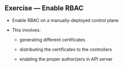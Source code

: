 ## Exercise — Enable RBAC

- Enable RBAC on a manually-deployed control plane

- This involves:

  - generating different certificates

  - distributing the certificates to the controllers

  - enabling the proper authorizers in API server
